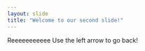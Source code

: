 ```yaml
---
layout: slide
title: "Welcome to our second slide!"
---
```

Reeeeeeeeeee
Use the left arrow to go back!
